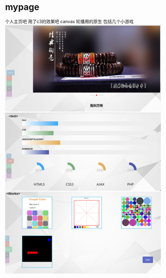# mypage
个人主页吧
用了c3的效果吧 canvas 
轮播用的原生
包括几个小游戏
![image](https://github.com/wind17/mypage/blob/master/img/1.png)
![image](https://github.com/wind17/mypage/blob/master/img/2.png)
![image](https://github.com/wind17/mypage/blob/master/img/3.png)
